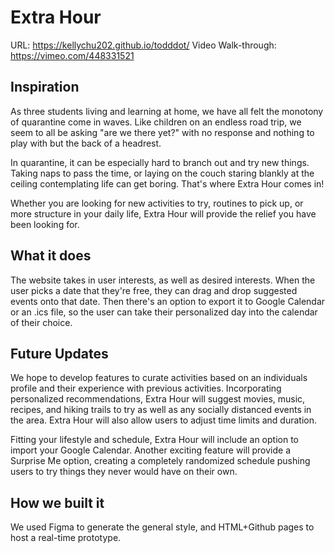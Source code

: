# Extra Hour

URL: https://kellychu202.github.io/todddot/
Video Walk-through: https://vimeo.com/448331521

## Inspiration
As three students living and learning at home, we have all felt the monotony of quarantine come in waves. Like children on an endless road trip, we seem to all be asking "are we there yet?" with no response and nothing to play with but the back of a headrest.

In quarantine, it can be especially hard to branch out and try new things. Taking naps to pass the time, or laying on the couch staring blankly at the ceiling contemplating life can get boring. That's where Extra Hour comes in!

Whether you are looking for new activities to try, routines to pick up, or more structure in your daily life, Extra Hour will provide the relief you have been looking for.

## What it does
The website takes in user interests, as well as desired interests. When the user picks a date that they're free, they can drag and drop suggested events onto that date. Then there's an option to export it to Google Calendar or an .ics file, so the user can take their personalized day into the calendar of their choice.

## Future Updates
We hope to develop features to curate activities based on an individuals profile and their experience with previous activities. Incorporating personalized recommendations, Extra Hour will suggest movies, music, recipes, and hiking trails to try as well as any socially distanced events in the area. Extra Hour will also allow users to adjust time limits and duration.

Fitting your lifestyle and schedule, Extra Hour will include an option to import your Google Calendar. Another exciting feature will provide a Surprise Me option, creating a completely randomized schedule pushing users to try things they never would have on their own.

## How we built it
We used Figma to generate the general style, and HTML+Github pages to host a real-time prototype.
